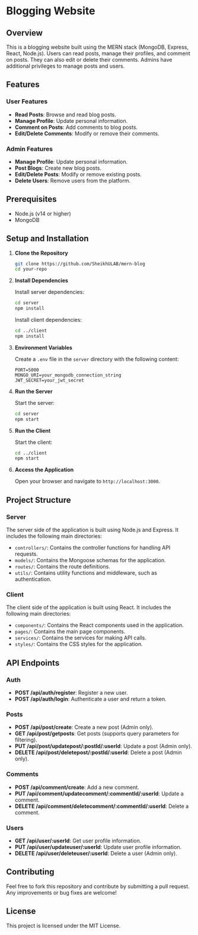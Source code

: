 # Blogging Website

## Overview

This is a blogging website built using the MERN stack (MongoDB, Express, React, Node.js). Users can read posts, manage their profiles, and comment on posts. They can also edit or delete their comments. Admins have additional privileges to manage posts and users.

## Features

### User Features
- **Read Posts**: Browse and read blog posts.
- **Manage Profile**: Update personal information.
- **Comment on Posts**: Add comments to blog posts.
- **Edit/Delete Comments**: Modify or remove their comments.

### Admin Features
- **Manage Profile**: Update personal information.
- **Post Blogs**: Create new blog posts.
- **Edit/Delete Posts**: Modify or remove existing posts.
- **Delete Users**: Remove users from the platform.

## Prerequisites

- Node.js (v14 or higher)
- MongoDB

## Setup and Installation

1. **Clone the Repository**

    ```bash
    git clone https://github.com/SheikhULAB/mern-blog
    cd your-repo
    ```

2. **Install Dependencies**

    Install server dependencies:

    ```bash
    cd server
    npm install
    ```

    Install client dependencies:

    ```bash
    cd ../client
    npm install
    ```

3. **Environment Variables**

    Create a `.env` file in the `server` directory with the following content:

    ```env
    PORT=5000
    MONGO_URI=your_mongodb_connection_string
    JWT_SECRET=your_jwt_secret
    ```

4. **Run the Server**

    Start the server:

    ```bash
    cd server
    npm start
    ```

5. **Run the Client**

    Start the client:

    ```bash
    cd ../client
    npm start
    ```

6. **Access the Application**

    Open your browser and navigate to `http://localhost:3000`.

## Project Structure

### Server

The server side of the application is built using Node.js and Express. It includes the following main directories:

- `controllers/`: Contains the controller functions for handling API requests.
- `models/`: Contains the Mongoose schemas for the application.
- `routes/`: Contains the route definitions.
- `utils/`: Contains utility functions and middleware, such as authentication.

### Client

The client side of the application is built using React. It includes the following main directories:

- `components/`: Contains the React components used in the application.
- `pages/`: Contains the main page components.
- `services/`: Contains the services for making API calls.
- `styles/`: Contains the CSS styles for the application.

## API Endpoints

### Auth

- **POST /api/auth/register**: Register a new user.
- **POST /api/auth/login**: Authenticate a user and return a token.

### Posts

- **POST /api/post/create**: Create a new post (Admin only).
- **GET /api/post/getposts**: Get posts (supports query parameters for filtering).
- **PUT /api/post/updatepost/:postId/:userId**: Update a post (Admin only).
- **DELETE /api/post/deletepost/:postId/:userId**: Delete a post (Admin only).

### Comments

- **POST /api/comment/create**: Add a new comment.
- **PUT /api/comment/updatecomment/:commentId/:userId**: Update a comment.
- **DELETE /api/comment/deletecomment/:commentId/:userId**: Delete a comment.

### Users

- **GET /api/user/:userId**: Get user profile information.
- **PUT /api/user/updateuser/:userId**: Update user profile information.
- **DELETE /api/user/deleteuser/:userId**: Delete a user (Admin only).

## Contributing

Feel free to fork this repository and contribute by submitting a pull request. Any improvements or bug fixes are welcome!

## License

This project is licensed under the MIT License.
